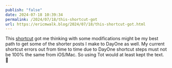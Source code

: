 ```yaml
---
publish: "false"
date: 2024-07-18 10:39:34
permalink: /2024/07/18/this-shortcut-got
url: https://ericmwalk.blog/2024/07/18/this-shortcut-got.html
---
```


This [shortcut](https://www.icloud.com/shortcuts/e6842d109c2d42d6b761f7f821993cc0) got me thinking with some modifications might be my best path to get some of the shorter posts I make to DayOne as well. My current shortcut errors out from time to time due to DayOne shortcut steps must not be 100% the same from iOS/Mac. So using Tot would at least kept the text. 🤔